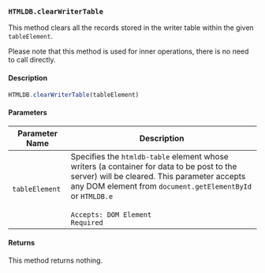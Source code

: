 ### `HTMLDB.clearWriterTable`

This method clears all the records stored in the writer table within the given `tableElement`.

Please note that this method is used for inner operations, there is no need to call directly.

#### Description

```javascript
HTMLDB.clearWriterTable(tableElement)
```

#### Parameters

| Parameter Name             | Description                               |
| -------------------------- | ----------------------------------------- |
| `tableElement` | Specifies the `htmldb-table` element whose writers (a container for data to be post to the server) will be cleared. This parameter accepts any DOM element from `document.getElementById` or `HTMLDB.e`<br><br>`Accepts: DOM Element`<br>`Required` |

#### Returns

This method returns nothing.